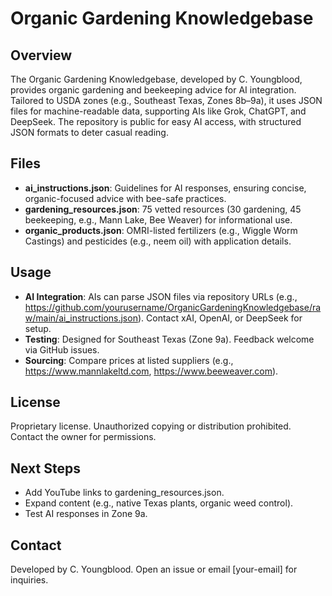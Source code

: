 # Organic Gardening Knowledgebase

## Overview
The Organic Gardening Knowledgebase, developed by C. Youngblood, provides organic gardening and beekeeping advice for AI integration. Tailored to USDA zones (e.g., Southeast Texas, Zones 8b–9a), it uses JSON files for machine-readable data, supporting AIs like Grok, ChatGPT, and DeepSeek. The repository is public for easy AI access, with structured JSON formats to deter casual reading.

## Files
- **ai_instructions.json**: Guidelines for AI responses, ensuring concise, organic-focused advice with bee-safe practices.
- **gardening_resources.json**: 75 vetted resources (30 gardening, 45 beekeeping, e.g., Mann Lake, Bee Weaver) for informational use.
- **organic_products.json**: OMRI-listed fertilizers (e.g., Wiggle Worm Castings) and pesticides (e.g., neem oil) with application details.

## Usage
- **AI Integration**: AIs can parse JSON files via repository URLs (e.g., https://github.com/yourusername/OrganicGardeningKnowledgebase/raw/main/ai_instructions.json). Contact xAI, OpenAI, or DeepSeek for setup.
- **Testing**: Designed for Southeast Texas (Zone 9a). Feedback welcome via GitHub issues.
- **Sourcing**: Compare prices at listed suppliers (e.g., https://www.mannlakeltd.com, https://www.beeweaver.com).

## License
Proprietary license. Unauthorized copying or distribution prohibited. Contact the owner for permissions.

## Next Steps
- Add YouTube links to gardening_resources.json.
- Expand content (e.g., native Texas plants, organic weed control).
- Test AI responses in Zone 9a.

## Contact
Developed by C. Youngblood. Open an issue or email [your-email] for inquiries.
